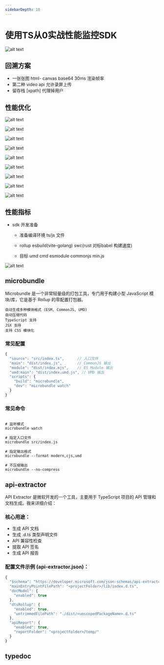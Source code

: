 ```yaml
---
sidebarDepth: 10
---
```


# 使用TS从0实战性能监控SDK

![alt text](./assets/xn_10.png)


## 回溯方案 

- 一张张图 html- canvas base64 30ms 渲染帧率
- 第二种 video api 允许录屏上传 
- 留存栈 [xpath] 代理掉用户 


## 性能优化 

![alt text](./assets/xn_8.png)

![alt text](./assets/xm_9.png)

![alt text](./assets/xn1.png)

![alt text](./assets/xn_2.png)

![alt text](./assets/xn_3.png)

![alt text](./assets/xn_4.png)

![alt text](./assets/xn_5.png)

![alt text](./assets/xn_6.png)

![alt text](./assets/xn_7.png)

## 性能指标 

- sdk 开发准备 

    - 准备编译环境 ts/js 文件

    - rollup esbuild(vite-golang) swc(rust 对标babel 构建速度)

    - 目标 umd cmd esmodule commonjs min.js 

![alt text](./assets/sdk.png)

## microbundle

Microbundle 是一个非常轻量级的打包工具，专门用于构建小型 JavaScript 模块/库，它是基于 Rollup 的零配置打包器。

```text
自动生成多种模块格式 (ESM, CommonJS, UMD)
自动压缩代码
TypeScript 支持
JSX 支持
支持 CSS 模块化
```
### 常见配置

```js
{
  "source": "src/index.ts",      // 入口文件
  "main": "dist/index.js",       // CommonJS 输出
  "module": "dist/index.mjs",    // ES Module 输出
  "umd:main": "dist/index.umd.js", // UMD 输出
  "scripts": {
    "build": "microbundle",
    "dev": "microbundle watch"
  }
}
```
### 常见命令

```text

# 监听模式
microbundle watch

# 指定入口文件
microbundle src/index.js

# 指定输出格式
microbundle --format modern,cjs,umd

# 不压缩输出
microbundle --no-compress
```


## api-extractor 

API Extractor 是微软开发的一个工具，主要用于 TypeScript 项目的 API 管理和文档生成。我来详细介绍：

### 核心用途：


- 生成 API 文档
- 生成 .d.ts 类型声明文件
- API 兼容性检查
- 提取 API 签名
- 生成 API 报告


### 配置文件示例 (api-extractor.json)：

```js
{
  "$schema": "https://developer.microsoft.com/json-schemas/api-extractor/v7/api-extractor.schema.json",
  "mainEntryPointFilePath": "<projectFolder>/lib/index.d.ts",
  "docModel": {
    "enabled": true
  },
  "dtsRollup": {
    "enabled": true,
    "untrimmedFilePath": "./dist/<unscopedPackageName>.d.ts"
  },
  "apiReport": {
    "enabled": true,
    "reportFolder": "<projectFolder>/temp/"
  }
}
```


## typedoc 
